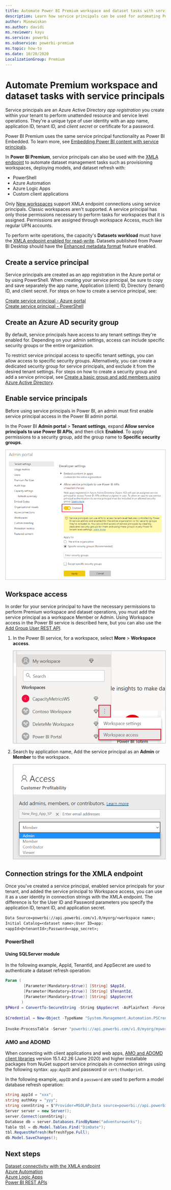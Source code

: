 ```yaml
---
title: Automate Power BI Premium workspace and dataset tasks with service principals | Microsoft Docs
description: Learn how service principals can be used for automating Power BI Premium workspace and dataset management tasks.
author: Minewiskan
ms.author: davidi
ms.reviewer: kayu
ms.service: powerbi
ms.subservice: powerbi-premium
ms.topic: how-to
ms.date: 10/20/2020
LocalizationGroup: Premium
---
```


# Automate Premium workspace and dataset tasks with service principals

Service principals are an Azure Active Directory *app registration* you create within your tenant to perform unattended resource and service level operations. They're a unique type of user identity with an app name, application ID, tenant ID, and *client secret* or certificate for a password.

Power BI Premium uses the same service principal functionality as Power BI Embedded. To learn more, see [Embedding Power BI content with service principals](../developer/embedded/embed-service-principal.md).

In **Power BI Premium**, service principals can also be used with the [XMLA endpoint](service-premium-connect-tools.md) to automate dataset management tasks such as provisioning workspaces, deploying models, and dataset refresh with:

- PowerShell
- Azure Automation
- Azure Logic Apps
- Custom client applications

Only [New workspaces](../collaborate-share/service-new-workspaces.md) support XMLA endpoint connections using service principals. Classic workspaces aren't supported. A service principal has only those permissions necessary to perform tasks for workspaces that it is assigned. Permissions are assigned through workspace Access, much like regular UPN accounts.

To perform write operations, the capacity's **Datasets workload** must have the [XMLA endpoint enabled for read-write](service-premium-connect-tools.md#enable-xmla-read-write). Datasets published from Power BI Desktop should have the [Enhanced metadata format](../connect-data/desktop-enhanced-dataset-metadata.md) feature enabled.

## Create a service principal

Service principals are created as an app registration in the Azure portal or by using PowerShell. When creating your service principal, be sure to copy and save separately the app name, Application (client) ID, Directory (tenant) ID, and client secret. For steps on how to create a service principal, see:

[Create service principal - Azure portal](/azure/active-directory/develop/howto-create-service-principal-portal)   
[Create service principal - PowerShell](/azure/active-directory/develop/howto-authenticate-service-principal-powershell)

## Create an Azure AD security group

By default, service principals have access to any tenant settings they're enabled for. Depending on your admin settings, access can include specific security groups or the entire organization.

To restrict service principal access to specific tenant settings, you can allow access to specific security groups. Alternatively, you can create a dedicated security group for service principals, and exclude it from the desired tenant settings. For steps on how to create a security group and add a service principal, see [Create a basic group and add members using Azure Active Directory](/azure/active-directory/fundamentals/active-directory-groups-create-azure-portal).

## Enable service principals

Before using service principals in Power BI, an admin must first enable service principal access in the Power BI admin portal.

In the Power BI **Admin portal** > **Tenant settings**, expand **Allow service principals to use Power BI APIs**, and then click **Enabled**. To apply permissions to a security group, add the group name to **Specific security groups**.

![Workspace settings](media/service-premium-service-principal/admin-portal.png)

## Workspace access

In order for your service principal to have the necessary permissions to perform Premium workspace and dataset operations, you must add the service principal as a workspace Member or Admin. Using Workspace access in the Power BI service is described here, but you can also use the [Add Group User REST API](/rest/api/power-bi/groups/addgroupuser).

1. In the Power BI service, for a workspace, select **More** > **Workspace access**.

    ![Workspace access settings](media/service-premium-service-principal/workspace-access.png)

2. Search by application name, Add the service principal as an **Admin** or **Member** to the workspace.

    ![Access dialog](media/service-premium-service-principal/add-service-principal-in-the-UI.png)

## Connection strings for the XMLA endpoint

Once you've created a service principal, enabled service principals for your tenant, and added the service principal to Workspace access, you can use it as a user identity in connection strings with the XMLA endpoint. The difference is for the User ID and Password parameters you specify the application ID, tenant ID, and application secret.

`Data Source=powerbi://api.powerbi.com/v1.0/myorg/<workspace name>; Initial Catalog=<dataset name>;User ID=app:<appId>@<tenantId>;Password=<app_secret>;`

### PowerShell

#### Using SQLServer module

In the following example, AppId, TenantId, and AppSecret are used to authenticate a dataset refresh operation:

```powershell
Param (
        [Parameter(Mandatory=$true)] [String] $AppId,
        [Parameter(Mandatory=$true)] [String] $TenantId,
        [Parameter(Mandatory=$true)] [String] $AppSecret
       )
$PWord = ConvertTo-SecureString -String $AppSecret -AsPlainText -Force

$Credential = New-Object -TypeName "System.Management.Automation.PSCredential" -ArgumentList $AppId, $PWord

Invoke-ProcessTable -Server "powerbi://api.powerbi.com/v1.0/myorg/myworkspace" -TableName "mytable" -DatabaseName "mydataset" -RefreshType "Full" -ServicePrincipal -ApplicationId $AppId -TenantId $TenantId -Credential $Credential
```

### AMO and ADOMD

When connecting with client applications and web apps, [AMO and ADOMD client libraries](/azure/analysis-services/analysis-services-data-providers) version 15.1.42.26 (June 2020) and higher installable packages from NuGet support service principals in connection strings using the following syntax: `app:AppID` and password or `cert:thumbprint`.

In the following example, `appID` and a `password` are used to perform a model database refresh operation:

```csharp
string appId = "xxx";
string authKey = "yyy";
string connString = $"Provider=MSOLAP;Data source=powerbi://api.powerbi.com/v1.0/<tenant>/<workspacename>;Initial catalog=<datasetname>;User ID=app:{appId};Password={authKey};";
Server server = new Server();
server.Connect(connString);
Database db = server.Databases.FindByName("adventureworks");
Table tbl = db.Model.Tables.Find("DimDate");
tbl.RequestRefresh(RefreshType.Full);
db.Model.SaveChanges();
```

## Next steps

[Dataset connectivity with the XMLA endpoint](service-premium-connect-tools.md)  
[Azure Automation](/azure/automation)  
[Azure Logic Apps](/azure/logic-apps/)  
[Power BI REST APIs](/rest/api/power-bi/)